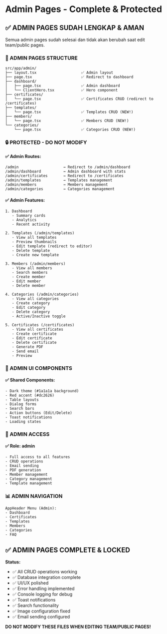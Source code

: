 # Admin Pages - Complete & Protected

## ✅ **ADMIN PAGES SUDAH LENGKAP & AMAN**

Semua admin pages sudah selesai dan tidak akan berubah saat edit team/public pages.

### **📁 ADMIN PAGES STRUCTURE**

```
src/app/admin/
├── layout.tsx                    ✅ Admin layout
├── page.tsx                      ✅ Redirect to dashboard
├── dashboard/
│   ├── page.tsx                  ✅ Admin dashboard
│   └── ClientHero.tsx            ✅ Hero component
├── certificates/
│   └── page.tsx                  ✅ Certificates CRUD (redirect to /certificates)
├── templates/
│   └── page.tsx                  ✅ Templates CRUD (NEW!)
├── members/
│   └── page.tsx                  ✅ Members CRUD (NEW!)
└── categories/
    └── page.tsx                  ✅ Categories CRUD (NEW!)
```

### **🔒 PROTECTED - DO NOT MODIFY**

#### **✅ Admin Routes:**
```
/admin                    → Redirect to /admin/dashboard
/admin/dashboard          → Admin dashboard with stats
/admin/certificates       → Redirect to /certificates
/admin/templates          → Templates management
/admin/members            → Members management
/admin/categories         → Categories management
```

#### **✅ Admin Features:**
```
1. Dashboard
   - Summary cards
   - Analytics
   - Recent activity

2. Templates (/admin/templates)
   - View all templates
   - Preview thumbnails
   - Edit template (redirect to editor)
   - Delete template
   - Create new template

3. Members (/admin/members)
   - View all members
   - Search members
   - Create member
   - Edit member
   - Delete member

4. Categories (/admin/categories)
   - View all categories
   - Create category
   - Edit category
   - Delete category
   - Active/Inactive toggle

5. Certificates (/certificates)
   - View all certificates
   - Create certificate
   - Edit certificate
   - Delete certificate
   - Generate PDF
   - Send email
   - Preview
```

### **🎨 ADMIN UI COMPONENTS**

#### **✅ Shared Components:**
```
- Dark theme (#1a1a1a background)
- Red accent (#dc2626)
- Table layouts
- Dialog forms
- Search bars
- Action buttons (Edit/Delete)
- Toast notifications
- Loading states
```

### **🔐 ADMIN ACCESS**

#### **✅ Role: admin**
```
- Full access to all features
- CRUD operations
- Email sending
- PDF generation
- Member management
- Category management
- Template management
```

### **📊 ADMIN NAVIGATION**

```
AppHeader Menu (Admin):
- Dashboard
- Certificates
- Templates
- Members
- Categories
- FAQ
```

## ✅ **ADMIN PAGES COMPLETE & LOCKED**

**Status:**
- ✅ All CRUD operations working
- ✅ Database integration complete
- ✅ UI/UX polished
- ✅ Error handling implemented
- ✅ Console logging for debug
- ✅ Toast notifications
- ✅ Search functionality
- ✅ Image configuration fixed
- ✅ Email sending configured

**DO NOT MODIFY THESE FILES WHEN EDITING TEAM/PUBLIC PAGES!**
